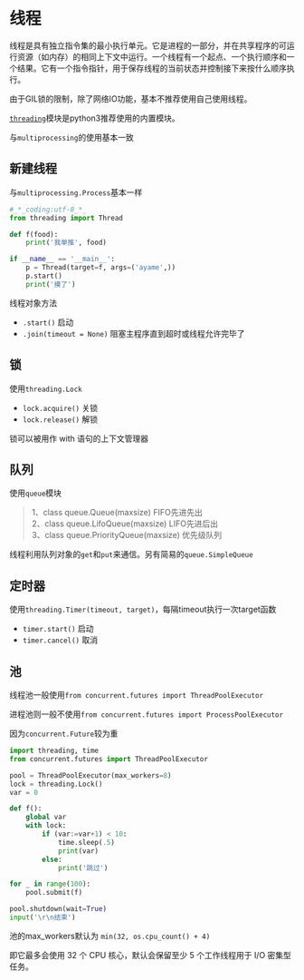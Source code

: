 # 线程

线程是具有独立指令集的最小执行单元。它是进程的一部分，并在共享程序的可运行资源（如内存）的相同上下文中运行。一个线程有一个起点、一个执行顺序和一个结果。它有一个指令指针，用于保存线程的当前状态并控制接下来按什么顺序执行。

由于GIL锁的限制，除了网络IO功能，基本不推荐使用自己使用线程。

[`threading`](https://docs.python.org/zh-cn/3/library/threading.html)模块是python3推荐使用的内置模块。

与`multiprocessing`的使用基本一致


## 新建线程

与`multiprocessing.Process`基本一样

```python
#_*_coding:utf-8_*_
from threading import Thread

def f(food):
    print('我单推', food)

if __name__ == '__main__':
    p = Thread(target=f, args=('ayame',))
    p.start()
    print('摸了')
```

线程对象方法

- `.start()`    启动
- `.join(timeout = None)`    阻塞主程序直到超时或线程允许完毕了


## 锁

使用`threading.Lock`

- `lock.acquire()` 关锁
- `lock.release()` 解锁

锁可以被用作 with 语句的上下文管理器


## 队列

使用`queue`模块

> 1、class queue.Queue(maxsize) FIFO先进先出   
> 2、class queue.LifoQueue(maxsize) LIFO先进后出  
> 3、class queue.PriorityQueue(maxsize) 优先级队列 

线程利用队列对象的`get`和`put`来通信。另有简易的`queue.SimpleQueue`


## 定时器

使用`threading.Timer(timeout, target)`，每隔timeout执行一次target函数

- `timer.start()` 启动
- `timer.cancel()` 取消

## 池

线程池一般使用`from concurrent.futures import ThreadPoolExecutor`

进程池则一般不使用`from concurrent.futures import ProcessPoolExecutor`

因为`concurrent.Future`较为重

```python
import threading, time
from concurrent.futures import ThreadPoolExecutor

pool = ThreadPoolExecutor(max_workers=8)
lock = threading.Lock()
var = 0

def f():
    global var
    with lock:
        if (var:=var+1) < 10:
            time.sleep(.5)
            print(var)
        else:
            print('跳过')

for _ in range(100):
    pool.submit(f) 

pool.shutdown(wait=True)
input('\r\n结束')
```

池的max_workers默认为 `min(32, os.cpu_count() + 4)`

即它最多会使用 32 个 CPU 核心，默认会保留至少 5 个工作线程用于 I/O 密集型任务。

